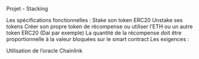 Projet - Stacking

Les spécifications fonctionnelles : 
Stake son token ERC20 
Unstake ses tokens 
Créer son propre token de récompense ou utiliser l’ETH ou un autre token ERC20 (Dai par exemple) 
La quantité de la récompense doit être proportionnelle à la valeur bloquées sur le smart contract 
Les exigences :

Utilisation de l’oracle Chainlink 
